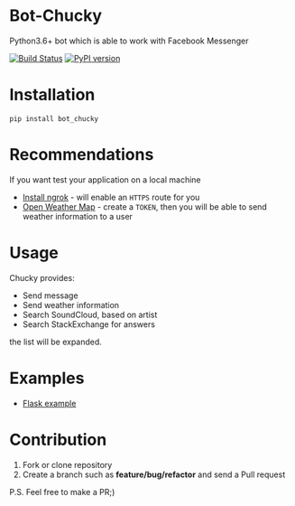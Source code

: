 # Bot-Chucky

Python3.6+ bot which is able to work with Facebook Messenger

[![Build Status](https://travis-ci.org/MichaelYusko/Bot-Chucky.svg?branch=master)](https://travis-ci.org/MichaelYusko/Bot-Chucky)
[![PyPI version](https://badge.fury.io/py/bot_chucky.svg)](https://badge.fury.io/py/bot_chucky)

Installation
=================================
```
pip install bot_chucky  
```

Recommendations
=================================
If you want test your application on  a local machine
 * [Install ngrok](https://ngrok.com/download) - will enable an `HTTPS` route for you
 * [Open Weather Map](https://openweathermap.org/api) - create a `TOKEN`, then you will be able to send weather information to a user


Usage
=================================
Chucky provides:

 * Send message
 * Send weather information
 * Search SoundCloud, based on artist
 * Search StackExchange for answers

the list will be expanded.

Examples
=================================
 * [Flask example](https://github.com/MichaelYusko/Bot-Chucky/blob/master/examples/flask_example.py)

Contribution
=================================
1. Fork or clone repository
2. Create a branch such as **feature/bug/refactor** and send a Pull request

P.S. Feel free to make a PR;)
